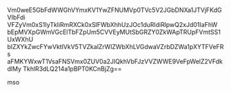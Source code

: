 Vm0weE5GbFdWWGhVYmxKV1YwZFNUMVp0TVc5V2JGbDNXa1JTVjFKdGVIbFdi
VFZyVm0xS1IyTkliRmRXCk0xSlFWbXhhUzJOc1duRldiRlpwQ2xJd01IaFhW
bEpMVXpGWmVGcElTbFZpUm5CVVEyMUtSbGRZY0ZkWApTRUpFVmtSS1UxWXhU
blZXYkZwcFYwVktlVkV5TVZkalZrWlZWbXhLVGdwaVZrbDZWa1pXYTFVeFRs
aFMKYWxwT1VsaFNSVmx0ZUV0a2JIQkhVbFJzVVZWWE9VeFpWelZ2VFdkdlMy
TkhlR3dLQ214a1pBPT0KCnBjZg==

mso
